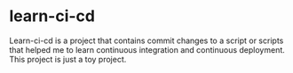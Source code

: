# learn-ci-cd
Learn-ci-cd is a project that contains commit changes to a script or scripts that helped me to learn continuous integration and continuous deployment. This project is just a  toy project.

